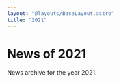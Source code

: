 ```yaml
---
layout: "@layouts/BaseLayout.astro"
title: "2021"
---
```

# News of 2021

News archive for the year 2021.
